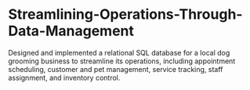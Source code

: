 # Streamlining-Operations-Through-Data-Management
Designed and implemented a relational SQL database for a local dog grooming business to streamline its operations, including appointment scheduling, customer and pet management, service tracking, staff assignment, and inventory control.

